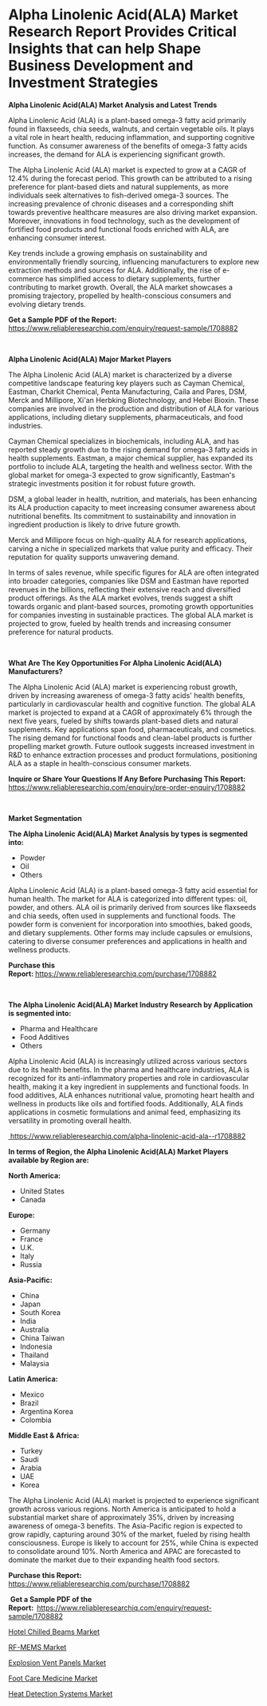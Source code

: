 <p><h1>Alpha Linolenic Acid(ALA) Market Research Report Provides Critical Insights that can help Shape Business Development and Investment Strategies</h1></p><p><strong>Alpha Linolenic Acid(ALA) Market Analysis and Latest Trends</strong></p>
<p><p>Alpha Linolenic Acid (ALA) is a plant-based omega-3 fatty acid primarily found in flaxseeds, chia seeds, walnuts, and certain vegetable oils. It plays a vital role in heart health, reducing inflammation, and supporting cognitive function. As consumer awareness of the benefits of omega-3 fatty acids increases, the demand for ALA is experiencing significant growth.</p><p>The Alpha Linolenic Acid (ALA) market is expected to grow at a CAGR of 12.4% during the forecast period. This growth can be attributed to a rising preference for plant-based diets and natural supplements, as more individuals seek alternatives to fish-derived omega-3 sources. The increasing prevalence of chronic diseases and a corresponding shift towards preventive healthcare measures are also driving market expansion. Moreover, innovations in food technology, such as the development of fortified food products and functional foods enriched with ALA, are enhancing consumer interest.</p><p>Key trends include a growing emphasis on sustainability and environmentally friendly sourcing, influencing manufacturers to explore new extraction methods and sources for ALA. Additionally, the rise of e-commerce has simplified access to dietary supplements, further contributing to market growth. Overall, the ALA market showcases a promising trajectory, propelled by health-conscious consumers and evolving dietary trends.</p></p>
<p><strong>Get a Sample PDF of the Report:&nbsp;</strong> <a href="https://www.reliableresearchiq.com/enquiry/request-sample/1708882?utm_campaign=1141&utm_medium=2&utm_source=Github&utm_content=ia&utm_term=21102024&utm_id=alpha-linolenic-acidala">https://www.reliableresearchiq.com/enquiry/request-sample/1708882</a></p>
<p>&nbsp;</p>
<p><strong>Alpha Linolenic Acid(ALA) Major Market Players</strong></p>
<p><p>The Alpha Linolenic Acid (ALA) market is characterized by a diverse competitive landscape featuring key players such as Cayman Chemical, Eastman, Charkit Chemical, Penta Manufacturing, Caila and Pares, DSM, Merck and Millipore, Xi'an Herbking Biotechnology, and Hebei Bioxin. These companies are involved in the production and distribution of ALA for various applications, including dietary supplements, pharmaceuticals, and food industries.</p><p>Cayman Chemical specializes in biochemicals, including ALA, and has reported steady growth due to the rising demand for omega-3 fatty acids in health supplements. Eastman, a major chemical supplier, has expanded its portfolio to include ALA, targeting the health and wellness sector. With the global market for omega-3 expected to grow significantly, Eastman's strategic investments position it for robust future growth. </p><p>DSM, a global leader in health, nutrition, and materials, has been enhancing its ALA production capacity to meet increasing consumer awareness about nutritional benefits. Its commitment to sustainability and innovation in ingredient production is likely to drive future growth.</p><p>Merck and Millipore focus on high-quality ALA for research applications, carving a niche in specialized markets that value purity and efficacy. Their reputation for quality supports unwavering demand.</p><p>In terms of sales revenue, while specific figures for ALA are often integrated into broader categories, companies like DSM and Eastman have reported revenues in the billions, reflecting their extensive reach and diversified product offerings. As the ALA market evolves, trends suggest a shift towards organic and plant-based sources, promoting growth opportunities for companies investing in sustainable practices. The global ALA market is projected to grow, fueled by health trends and increasing consumer preference for natural products.</p></p>
<p>&nbsp;</p>
<p><strong>What Are The Key Opportunities For Alpha Linolenic Acid(ALA) Manufacturers?</strong></p>
<p><p>The Alpha Linolenic Acid (ALA) market is experiencing robust growth, driven by increasing awareness of omega-3 fatty acids' health benefits, particularly in cardiovascular health and cognitive function. The global ALA market is projected to expand at a CAGR of approximately 6% through the next five years, fueled by shifts towards plant-based diets and natural supplements. Key applications span food, pharmaceuticals, and cosmetics. The rising demand for functional foods and clean-label products is further propelling market growth. Future outlook suggests increased investment in R&D to enhance extraction processes and product formulations, positioning ALA as a staple in health-conscious consumer markets.</p></p>
<p><strong>Inquire or Share Your Questions If Any Before Purchasing This Report:</strong> <a href="https://www.reliableresearchiq.com/enquiry/pre-order-enquiry/1708882?utm_campaign=1141&utm_medium=2&utm_source=Github&utm_content=ia&utm_term=21102024&utm_id=alpha-linolenic-acidala">https://www.reliableresearchiq.com/enquiry/pre-order-enquiry/1708882</a></p>
<p>&nbsp;</p>
<p><strong>Market Segmentation</strong></p>
<p><strong>The Alpha Linolenic Acid(ALA) Market Analysis by types is segmented into:</strong></p>
<p><ul><li>Powder</li><li>Oil</li><li>Others</li></ul></p>
<p><p>Alpha Linolenic Acid (ALA) is a plant-based omega-3 fatty acid essential for human health. The market for ALA is categorized into different types: oil, powder, and others. ALA oil is primarily derived from sources like flaxseeds and chia seeds, often used in supplements and functional foods. The powder form is convenient for incorporation into smoothies, baked goods, and dietary supplements. Other forms may include capsules or emulsions, catering to diverse consumer preferences and applications in health and wellness products.</p></p>
<p><strong>Purchase this Report:&nbsp;</strong><a href="https://www.reliableresearchiq.com/purchase/1708882?utm_campaign=1141&utm_medium=2&utm_source=Github&utm_content=ia&utm_term=21102024&utm_id=alpha-linolenic-acidala">https://www.reliableresearchiq.com/purchase/1708882</a></p>
<p>&nbsp;</p>
<p><strong>The Alpha Linolenic Acid(ALA) Market Industry Research by Application is segmented into:</strong></p>
<p><ul><li>Pharma and Healthcare</li><li>Food Additives</li><li>Others</li></ul></p>
<p><p>Alpha Linolenic Acid (ALA) is increasingly utilized across various sectors due to its health benefits. In the pharma and healthcare industries, ALA is recognized for its anti-inflammatory properties and role in cardiovascular health, making it a key ingredient in supplements and functional foods. In food additives, ALA enhances nutritional value, promoting heart health and wellness in products like oils and fortified foods. Additionally, ALA finds applications in cosmetic formulations and animal feed, emphasizing its versatility in promoting overall health.</p></p>
<p><a href="https://www.reliableresearchiq.com/alpha-linolenic-acid-ala--r1708882?utm_campaign=1141&utm_medium=2&utm_source=Github&utm_content=ia&utm_term=21102024&utm_id=alpha-linolenic-acidala">&nbsp;https://www.reliableresearchiq.com/alpha-linolenic-acid-ala--r1708882</a></p>
<p><strong>In terms of Region, the Alpha Linolenic Acid(ALA) Market Players available by Region are:</strong></p>
<p>
    <p> <strong> North America: </strong>
        <ul>
            <li>United States</li>
            <li>Canada</li>
        </ul>
        </p> 
    <p> <strong> Europe: </strong>
        <ul>
            <li>Germany</li>
            <li>France</li>
            <li>U.K.</li>
            <li>Italy</li>
            <li>Russia</li>
        </ul>
        </p> 
    <p> <strong> Asia-Pacific: </strong>
        <ul>
            <li>China</li>
            <li>Japan</li>
            <li>South Korea</li>
            <li>India</li>
            <li>Australia</li>
            <li>China Taiwan</li>
            <li>Indonesia</li>
            <li>Thailand</li>
            <li>Malaysia</li>
        </ul>
        </p> 
    <p> <strong> Latin America: </strong>
        <ul>
            <li>Mexico</li>
            <li>Brazil</li>
            <li>Argentina Korea</li>
            <li>Colombia</li>
        </ul>
        </p> 
    <p> <strong> Middle East & Africa: </strong>
        <ul>
            <li>Turkey</li>
            <li>Saudi</li>
            <li>Arabia</li>
            <li>UAE</li>
            <li>Korea</li>
        </ul>
    </p>
    </p>
<p><p>The Alpha Linolenic Acid (ALA) market is projected to experience significant growth across various regions. North America is anticipated to hold a substantial market share of approximately 35%, driven by increasing awareness of omega-3 benefits. The Asia-Pacific region is expected to grow rapidly, capturing around 30% of the market, fueled by rising health consciousness. Europe is likely to account for 25%, while China is expected to consolidate around 10%. North America and APAC are forecasted to dominate the market due to their expanding health food sectors.</p></p>
<p><strong>Purchase this Report: </strong><a href="https://www.reliableresearchiq.com/purchase/1708882?utm_campaign=1141&utm_medium=2&utm_source=Github&utm_content=ia&utm_term=21102024&utm_id=alpha-linolenic-acidala">https://www.reliableresearchiq.com/purchase/1708882</a></p>
<p>&nbsp;<strong>Get a Sample PDF of the Report:&nbsp;&nbsp;</strong><a href="https://www.reliableresearchiq.com/enquiry/request-sample/1708882?utm_campaign=1141&utm_medium=2&utm_source=Github&utm_content=ia&utm_term=21102024&utm_id=alpha-linolenic-acidala">https://www.reliableresearchiq.com/enquiry/request-sample/1708882</a></p>
<p><strong></strong></p>
<p><p><a href="https://github.com/anitrabixvburgie/Market-Research-Report-List-1/blob/main/hotel-chilled-beams-market.md?utm_campaign=1141&utm_medium=2&utm_source=Github&utm_content=ia&utm_term=21102024&utm_id=alpha-linolenic-acidala">Hotel Chilled Beams Market</a></p><p><a href="https://github.com/lmorisekv5e/Market-Research-Report-List-1/blob/main/rf-mems-market.md?utm_campaign=1141&utm_medium=2&utm_source=Github&utm_content=ia&utm_term=21102024&utm_id=alpha-linolenic-acidala">RF-MEMS Market</a></p><p><a href="https://issuu.com/reportprime-2/docs/explosion-vent-panels-market-size-2_018f54b85b1707?utm_campaign=1141&utm_medium=2&utm_source=Github&utm_content=ia&utm_term=21102024&utm_id=alpha-linolenic-acidala">Explosion Vent Panels Market</a></p><p><a href="https://www.linkedin.com/pulse/foot-care-medicine-market-research-report-forecast-growth-prospects-oujpe?utm_campaign=1141&utm_medium=2&utm_source=Github&utm_content=ia&utm_term=21102024&utm_id=alpha-linolenic-acidala">Foot Care Medicine Market</a></p><p><a href="https://issuu.com/reportprime-2/docs/heat-detection-systems-market-size-_bc361013588028?utm_campaign=1141&utm_medium=2&utm_source=Github&utm_content=ia&utm_term=21102024&utm_id=alpha-linolenic-acidala">Heat Detection Systems Market</a></p></p>